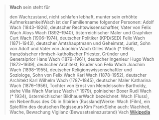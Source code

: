 > **Wach** sein steht für
>
> den Wachzustand, nicht schlafen
> lebhaft, munter sein
> erhöhte AufmerksamkeitWach ist der Familienname folgender Personen:
> Adolf Wach (1843–1926), deutscher Rechtswissenschaftler, Vater von Felix Wach
> Aloys Wach (1892–1940), österreichischer Maler und Graphiker
> Curt Wach (1906–1974), deutscher Politiker (KPD/SED)
> Felix Wach (1871–1943), deutscher Amtshauptmann und Geheimrat, Jurist, Sohn von Adolf und Vater von Joachim Wach
> Gilles Wach (* 1956), französischer römisch-katholischer Priester, Gründer und Generalprior
> Hans Wach (1879–1961), deutscher Ingenieur
> Hugo Wach (1872–1939), deutscher Architekt, Bruder von Felix Wach
> Joachim Wach (1898–1955), deutscher Religionswissenschaftler und Soziologe, Sohn von Felix Wach
> Karl Wach (1878–1952), deutscher Architekt
> Karl Wilhelm Wach (1787–1845), deutscher Maler
> Katharina Wach (1876–1956), Tochter von Ernst von Mendelssohn-Bartholdy, siehe Villa Wach
> Mariusz Wach (* 1979), polnischer Boxer
> Rudi Wach (* 1934), österreichischer BildhauerWach bezeichnet:
> Wach (Fluss), ein Nebenfluss des Ob in Sibirien (Russland)Werke:
> Wach (Film), ein Spielfilm des deutschen Regisseurs Kim FrankSiehe auch:
> Wachheit, Wache, Bewachung
> Vigilanz (Bewusstseinszustand)
> Vach
> [Wikipedia](https://de.wikipedia.org/wiki/Wach)